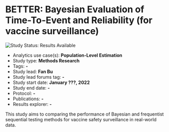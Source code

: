 BETTER: Bayesian Evaluation of Time-To-Event and Reliability (for vaccine surveillance)
=============================================================================

<img src="https://img.shields.io/badge/Study%20Status-Results%20Available-yellow.svg" alt="Study Status: Results Available">

- Analytics use case(s): **Population-Level Estimation**
- Study type: **Methods Research**
- Tags: **-**
- Study lead: **Fan Bu**
- Study lead forums tag: **-**
- Study start date: **January ???, 2022**
- Study end date: **-**
- Protocol: **-**
- Publications: **-**
- Results explorer: **-**

This study aims to comparing the performance of Bayesian and frequentist sequential testing methods for vaccine safety surveillance in real-world data. 

